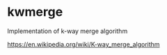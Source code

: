 # kwmerge

Implementation of k-way merge algorithm

https://en.wikipedia.org/wiki/K-way_merge_algorithm